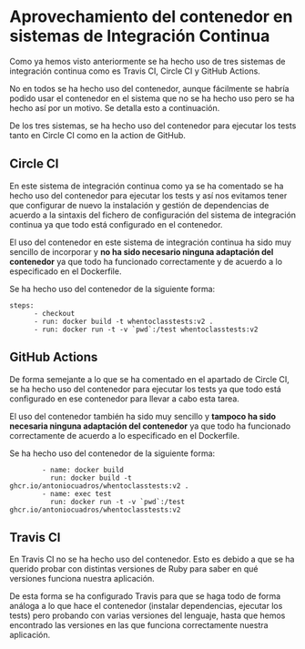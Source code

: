 # Aprovechamiento del contenedor en sistemas de Integración Continua
Como ya hemos visto anteriormente se ha hecho uso de tres sistemas de integración continua como es Travis CI, Circle CI y GitHub Actions.


No en todos se ha hecho uso del contenedor, aunque fácilmente se habría podido usar el contenedor en el sistema que no se ha hecho uso pero se ha hecho así por un motivo. Se detalla esto a continuación.


De los tres sistemas, se ha hecho uso del contenedor para ejecutar los tests tanto en Circle CI como en la action de GitHub.

## Circle CI
En este sistema de integración continua como ya se ha comentado se ha hecho uso del contenedor para ejecutar los tests y así nos evitamos tener que configurar de nuevo la instalación y gestión de dependencias de acuerdo a la sintaxis del fichero de configuración del sistema de integración continua ya que todo está configurado en el contenedor. 


El uso del contenedor en este sistema de integración continua ha sido muy sencillo de incorporar y **no ha sido necesario ninguna adaptación del contenedor** ya que todo ha funcionado correctamente y de acuerdo a lo especificado en el Dockerfile.


Se ha hecho uso del contenedor de la siguiente forma:

```
steps:
      - checkout
      - run: docker build -t whentoclasstests:v2 .
      - run: docker run -t -v `pwd`:/test whentoclasstests:v2
```


## GitHub Actions
De forma semejante a lo que se ha comentado en el apartado de Circle CI, se ha hecho uso del contenedor para ejecutar los tests ya que todo está configurado en ese contenedor para llevar a cabo esta tarea. 

El uso del contenedor también ha sido muy sencillo y **tampoco ha sido necesaria ninguna adaptación del contenedor** ya que todo ha funcionado correctamente de acuerdo a lo especificado en el Dockerfile.


Se ha hecho uso del contenedor de la siguiente forma:

```
        - name: docker build
          run: docker build -t ghcr.io/antoniocuadros/whentoclasstests:v2 .
        - name: exec test
          run: docker run -t -v `pwd`:/test ghcr.io/antoniocuadros/whentoclasstests:v2
```
## Travis CI
En Travis CI no se ha hecho uso del contenedor. Esto es debido a que se ha querido probar con distintas versiones de Ruby para saber en qué versiones funciona nuestra aplicación. 


De esta forma se ha configurado Travis para que se haga todo de forma análoga a lo que hace el contenedor (instalar dependencias, ejecutar los tests) pero probando con varias versiones del lenguaje, hasta que hemos encontrado las versiones en las que funciona correctamente nuestra aplicación.


